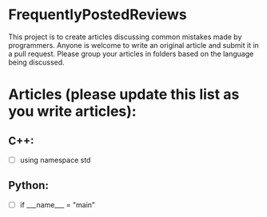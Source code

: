 # FrequentlyPostedReviews
This project is to create articles discussing common mistakes made by programmers.  Anyone is welcome to write an original article and submit it in a pull request.  Please group your articles in folders based on the language being discussed.

# Articles (please update this list as you write articles):
## C++:

- [ ] using namespace std
 
## Python:

- [ ] if \_\_\_name_\_\_ = "main"
